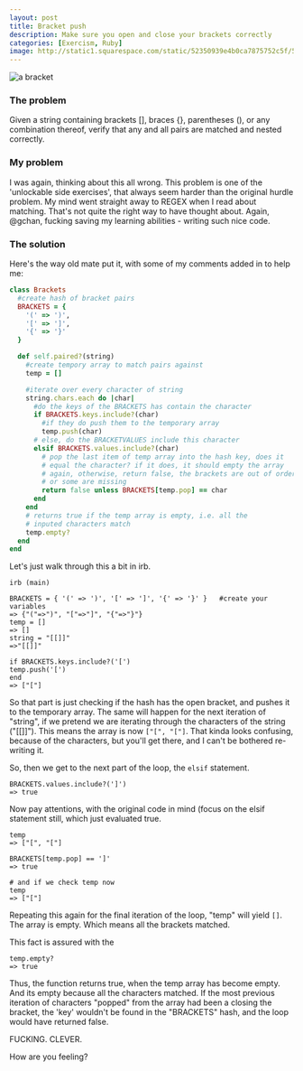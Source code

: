 ```yaml
---
layout: post
title: Bracket push
description: Make sure you open and close your brackets correctly
categories: [Exercism, Ruby]
image: http://static1.squarespace.com/static/52350939e4b0ca7875752c5f/533836a1e4b0954150ffdcf7/553c4653e4b0b45c0770d8e5/1519269331931/?format=1000w
---
```


![a bracket](http://static1.squarespace.com/static/52350939e4b0ca7875752c5f/533836a1e4b0954150ffdcf7/553c4653e4b0b45c0770d8e5/1519269331931/?format=1000w)

### The problem
Given a string containing brackets [], braces {}, parentheses (), or any combination thereof, verify that any and all pairs are matched and nested correctly.

### My problem
I was again, thinking about this all wrong. This problem is one of the 'unlockable side exercises', that always seem harder than the original hurdle problem. My mind went straight away to REGEX when I read about matching. That's not quite the right way to have thought about. Again, @gchan, fucking saving my learning abilities - writing such nice code. 

### The solution

Here's the way old mate put it, with some of my comments added in to help me:
~~~ruby
class Brackets
  #create hash of bracket pairs
  BRACKETS = {
    '(' => ')',
    '[' => ']',
    '{' => '}'
  }

  def self.paired?(string)
    #create tempory array to match pairs against
    temp = []

    #iterate over every character of string
    string.chars.each do |char|
      #do the keys of the BRACKETS has contain the character
      if BRACKETS.keys.include?(char)
        #if they do push them to the temporary array
        temp.push(char)
      # else, do the BRACKETVALUES include this character  
      elsif BRACKETS.values.include?(char)
        # pop the last item of temp array into the hash key, does it
        # equal the character? if it does, it should empty the array
        # again, otherwise, return false, the brackets are out of order
        # or some are missing
        return false unless BRACKETS[temp.pop] == char
      end
    end
    # returns true if the temp array is empty, i.e. all the 
    # inputed characters match
    temp.empty?
  end
end
~~~

Let's just walk through this a bit in irb. 

~~~
irb (main)

BRACKETS = { '(' => ')', '[' => ']', '{' => '}' }   #create your variables
=> {"("=>")", "["=>"]", "{"=>"}"}
temp = []
=> []
string = "[[]]"
=>"[[]]"

if BRACKETS.keys.include?('[')
temp.push('[')
end
=> ["["]
~~~

So that part is just checking if the hash has the open bracket, and pushes it to the temporary array. The same will happen for the next iteration of "string", if we pretend we are iterating through the characters of the string ("[[]]"). This means the array is now <code>["[", "["]</code>. That kinda looks confusing, because of the characters, but you'll get there, and I can't be bothered re-writing it. 

So, then we get to the next part of the loop, the <code>elsif</code> statement. 

~~~
BRACKETS.values.include?(']')
=> true
~~~

Now pay attentions, with the original code in mind (focus on the elsif statement still, which just evaluated true.

~~~
temp
=> ["[", "["]

BRACKETS[temp.pop] == ']'
=> true

# and if we check temp now
temp
=> ["["]
~~~

Repeating this again for the final iteration of the loop, "temp" will yield <code>[]</code>. The array is empty. Which means all the brackets matched. 

This fact is assured with the 
~~~
temp.empty?
=> true
~~~

Thus, the function returns true, when the temp array has become empty. And its empty because all the characters matched. If the most previous iteration of characters "popped" from the array had been a closing the bracket, the 'key' wouldn't be found in the "BRACKETS" hash, and the loop would have returned false. 

FUCKING. CLEVER.

How are you feeling?


